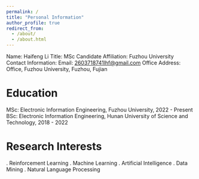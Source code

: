 ```yaml
---
permalink: /
title: "Personal Information"
author_profile: true
redirect_from: 
  - /about/
  - /about.html
---
```

Name: Haifeng Li
Title: MSc Candidate
Affiliation: Fuzhou University
Contact Information:
Email: 2603718741lhf@gmail.com
Office Address: Office, Fuzhou University, Fuzhou, Fujian

Education
======
MSc: Electronic Information Engineering, Fuzhou University, 2022 - Present
BSc: Electronic Information Engineering, Hunan University of Science and Technology, 2018 - 2022


Research Interests
======
. Reinforcement Learning
. Machine Learning
. Artificial Intelligence
. Data Mining
. Natural Language Processing


